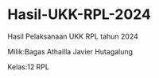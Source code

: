 # Hasil-UKK-RPL-2024

Hasil Pelaksanaan UKK RPL tahun 2024

Milik:Bagas Athailla Javier Hutagalung

Kelas:12 RPL
